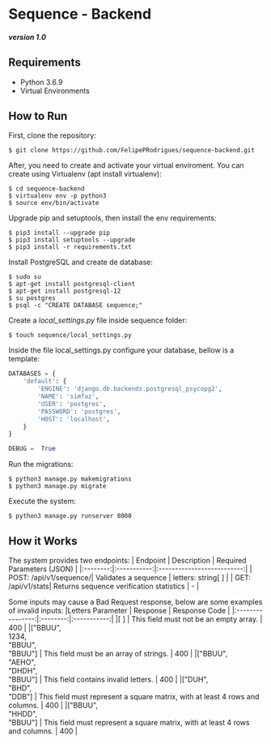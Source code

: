 # Sequence - Backend
##### *version 1.0*

## Requirements
* Python 3.6.9
* Virtual Environments

## How to Run
First, clone the repository:
```shell
$ git clone https://github.com/FelipePRodrigues/sequence-backend.git
```

After, you need to create and activate your virtual enviroment. You can create using Virtualenv (apt install virtualenv):
```shell
$ cd sequence-backend
$ virtualenv env -p python3
$ source env/bin/activate
```

Upgrade pip and setuptools, then install the env requirements:
```shell
$ pip3 install --upgrade pip
$ pip3 install setuptools --upgrade
$ pip3 install -r requirements.txt
```

Install PostgreSQL and create de database:
```shell
$ sudo su
$ apt-get install postgresql-client
$ apt-get install postgresql-12
$ su postgres
$ psql -c "CREATE DATABASE sequence;"
```

Create a *local_settings.py* file inside sequence folder:
```shell
$ touch sequence/local_settings.py
```

Inside the file local_settings.py configure your database, bellow is a template:
```python
DATABASES = {
    'default': {
        'ENGINE': 'django.db.backends.postgresql_psycopg2',
        'NAME': 'simfaz',
        'USER': 'postgres',
        'PASSWORD': 'postgres',
        'HOST': 'localhost',
    }
}

DEBUG =  True
```

Run the migrations:
```shell
$ python3 manage.py makemigrations
$ python3 manage.py migrate
```

Execute the system:
```shell
$ python3 manage.py runserver 8000
```

## How it Works
The system provides two endpoints:
| Endpoint | Description | Required Parameters (JSON) |
|:--------:|:-----------:|:--------------------------:|
| POST: /api/v1/sequence/| Validates a sequence | letters: string[ ] |
| GET: /api/v1/stats| Returns sequence verification statistics | - |

Some inputs may cause a Bad Request response, below are some examples of invalid inputs:
|Letters Parameter | Response | Response Code |
|:----------------:|:--------:|:-----------:|
|[ ] | This field must not be an empty array. | 400 |
|["BBUU",<br>1234,<br>"BBUU",<br>"BBUU"] | This field must be an array of strings. | 400 |
|["BBUU",<br>"AEHO",<br>"DHDH",<br>"BBUU"] | This field contains invalid letters. | 400 |
|["DUH",<br>"BHD",<br>"DDB"] | This field must represent a square matrix, with at least 4 rows and columns. | 400 |
|["BBUU",<br>"HHDD",<br>"BBUU"] | This field must represent a square matrix, with at least 4 rows and columns. | 400 |